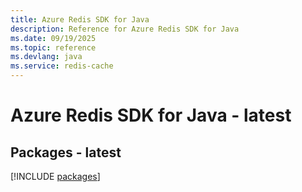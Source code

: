 ```yaml
---
title: Azure Redis SDK for Java
description: Reference for Azure Redis SDK for Java
ms.date: 09/19/2025
ms.topic: reference
ms.devlang: java
ms.service: redis-cache
---
```

# Azure Redis SDK for Java - latest
## Packages - latest
[!INCLUDE [packages](redis-index.md)]